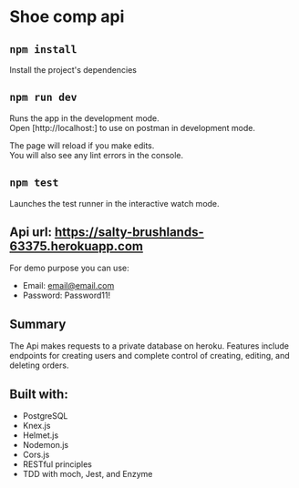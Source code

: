 # Shoe comp api

## `npm install`

Install the project's dependencies

## `npm run dev`

Runs the app in the development mode.<br>
Open [http://localhost:<choice of PORT>] to use on postman in development mode.

The page will reload if you make edits.<br>
You will also see any lint errors in the console.

## `npm test`

Launches the test runner in the interactive watch mode.<br/>

## Api url: https://salty-brushlands-63375.herokuapp.com
For demo purpose you can use:
- Email: email@email.com
- Password: Password11!

## Summary
The Api makes requests to a private database on heroku. Features include endpoints for creating users and complete control of creating, editing, and deleting orders.

## Built with:
- PostgreSQL
- Knex.js
- Helmet.js
- Nodemon.js
- Cors.js
- RESTful principles
- TDD with moch, Jest, and Enzyme
